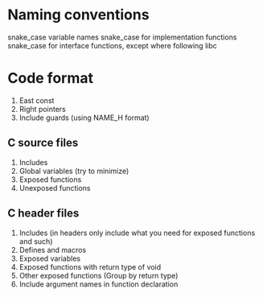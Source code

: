 # Naming conventions
snake_case variable names
snake_case for implementation functions
snake_case for interface functions, except where following libc

# Code format
1. East const
2. Right pointers
3. Include guards (using NAME_H format)

## C source files
1. Includes
2. Global variables (try to minimize)
3. Exposed functions
4. Unexposed functions

## C header files
1. Includes (in headers only include what you need for exposed functions and such)
2. Defines and macros
3. Exposed variables
4. Exposed functions with return type of void
5. Other exposed functions (Group by return type)
6. Include argument names in function declaration
